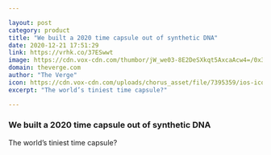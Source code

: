 ```yaml
---

layout: post
category: product
title: "We built a 2020 time capsule out of synthetic DNA"
date: 2020-12-21 17:51:29
link: https://vrhk.co/37ESwwt
image: https://cdn.vox-cdn.com/thumbor/jW_we03-8E2DeSXkqt5AxcaAcw4=/0x38:1920x1043/fit-in/1200x630/cdn.vox-cdn.com/uploads/chorus_asset/file/22186636/Container_2.jpg
domain: theverge.com
author: "The Verge"
icon: https://cdn.vox-cdn.com/uploads/chorus_asset/file/7395359/ios-icon.0.png
excerpt: "The world’s tiniest time capsule?"

---
```


### We built a 2020 time capsule out of synthetic DNA

The world’s tiniest time capsule?